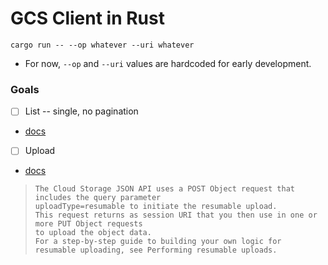 # GCS Client in Rust 

```
cargo run -- --op whatever --uri whatever
```
- For now, `--op` and `--uri` values are hardcoded for early development.

### Goals
* [ ] List -- single, no pagination
 - [docs](https://cloud.google.com/storage/docs/json_api/v1/objects/list)
  
* [ ] Upload
 - [docs](https://cloud.google.com/storage/docs/resumable-uploads#rest-apis)
 >```
 >The Cloud Storage JSON API uses a POST Object request that includes the query parameter 
 >uploadType=resumable to initiate the resumable upload. 
 >This request returns as session URI that you then use in one or more PUT Object requests 
 >to upload the object data. 
 >For a step-by-step guide to building your own logic for resumable uploading, see Performing resumable uploads.
 >```



